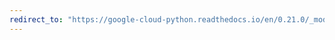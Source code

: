 ```yaml
---
redirect_to: "https://google-cloud-python.readthedocs.io/en/0.21.0/_modules/google/cloud/monitoring/client.html"
---
```

